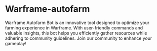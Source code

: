 # Warframe-autofarm
Warframe Autofarm Bot is an innovative tool designed to optimize your farming experience in Warframe. With user-friendly commands and valuable insights, this bot helps you efficiently gather resources while adhering to community guidelines. Join our community to enhance your gameplay!
